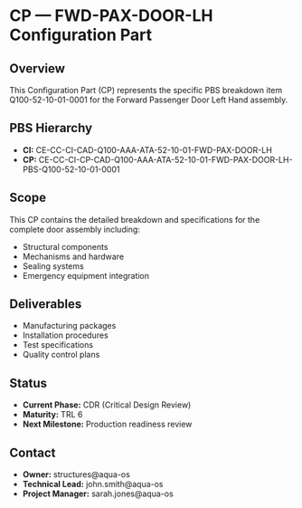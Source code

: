 # CP — FWD-PAX-DOOR-LH Configuration Part

## Overview
This Configuration Part (CP) represents the specific PBS breakdown item Q100-52-10-01-0001 for the Forward Passenger Door Left Hand assembly.

## PBS Hierarchy
- **CI:** CE-CC-CI-CAD-Q100-AAA-ATA-52-10-01-FWD-PAX-DOOR-LH
- **CP:** CE-CC-CI-CP-CAD-Q100-AAA-ATA-52-10-01-FWD-PAX-DOOR-LH-PBS-Q100-52-10-01-0001

## Scope
This CP contains the detailed breakdown and specifications for the complete door assembly including:
- Structural components
- Mechanisms and hardware
- Sealing systems
- Emergency equipment integration

## Deliverables
- Manufacturing packages
- Installation procedures  
- Test specifications
- Quality control plans

## Status
- **Current Phase:** CDR (Critical Design Review)
- **Maturity:** TRL 6
- **Next Milestone:** Production readiness review

## Contact
- **Owner:** structures@aqua-os
- **Technical Lead:** john.smith@aqua-os
- **Project Manager:** sarah.jones@aqua-os